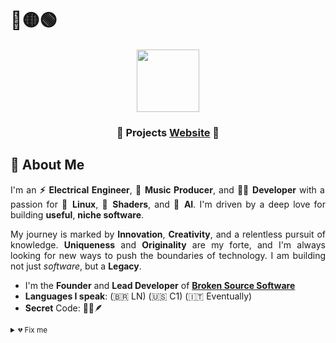 # 🔴🟡🟢

<div align="justify">

<div align="center">
  <img src="https://hatscripts.github.io/circle-flags/flags/br.svg" style="vertical-align: middle;" width="100">

  <h3>🍁 Projects <a href="https://brokensrc.dev"><b>Website</b></a> 🍁</h3>
</div>

## 🌟 About Me
I'm an **⚡️ Electrical Engineer**, **🎵 Music Producer**, and **👨‍💻 Developer** with a passion for **🐧 Linux**, **🌵 Shaders**, and **🤖 AI**. I'm driven by a deep love for building **useful**, **niche software**.

My journey is marked by **Innovation**, **Creativity**, and a relentless pursuit of knowledge. **Uniqueness** and **Originality** are my forte, and I'm always looking for new ways to push the boundaries of technology. I am building not just _software_, but a **Legacy**.

- I'm the **Founder** and **Lead Developer** of [**Broken Source Software**](https://github.com/BrokenSource/)
- **Languages I speak**: (🇧🇷 LN) (🇺🇸 C1) (🇮🇹 Eventually)
- **Secret** Code: 🔱🐙🪶

<sub>
<details>
<summary>💔 Fix me</summary>

<h3><i>Hopeless Hope_</i></h3>
<br>

I'm _Broken_ emotionally for a while now ~ touch starve aloneliness

<br>
<br>
</details>
</sub>

</div>
